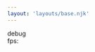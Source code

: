 ```yaml
---
layout: 'layouts/base.njk'
---
```


<div class="debug-holder">debug</div>
<div class="fps">fps: <span id="fps"></span></div>
<canvas id="canvas"></canvas>
<!-- Scripts -->
<script type="module" defer src="/js/particle-forces/App.js"></script>
